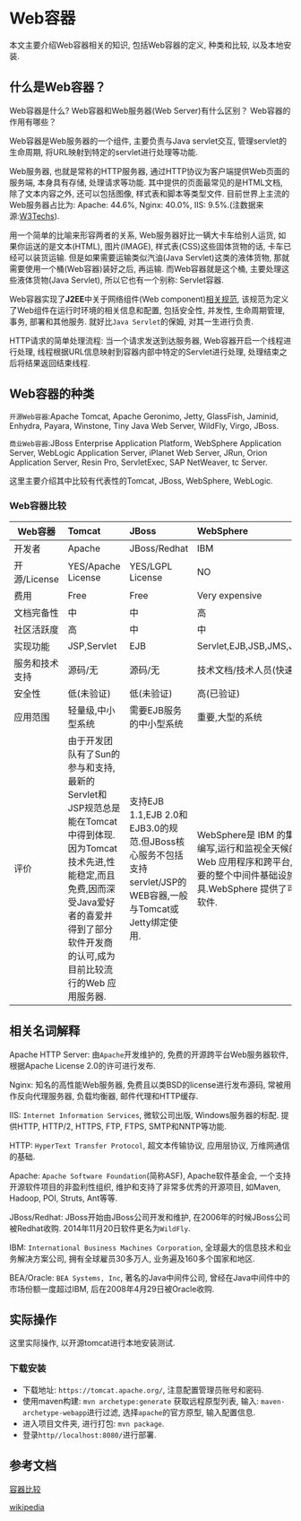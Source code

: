 # Web容器

本文主要介绍Web容器相关的知识, 包括Web容器的定义, 种类和比较, 以及本地安装.

## 什么是Web容器？

Web容器是什么? Web容器和Web服务器(Web Server)有什么区别？ Web容器的作用有哪些？

Web容器是Web服务器的一个组件, 主要负责与Java servlet交互, 管理servlet的生命周期, 将URL映射到特定的servlet进行处理等功能.

Web服务器, 也就是常称的HTTP服务器, 通过HTTP协议为客户端提供Web页面的服务端, 本身具有存储, 处理请求等功能. 其中提供的页面最常见的是HTML文档, 除了文本内容之外, 还可以包括图像, 样式表和脚本等类型文件. 目前世界上主流的Web服务器占比为: Apache: 44.6%, Nginx: 40.0%, IIS: 9.5%.(注数据来源:[W3Techs](https://w3techs.com/technologies/overview/web_server/all)).

用一个简单的比喻来形容两者的关系, Web服务器好比一辆大卡车给别人运货, 如果你运送的是文本(HTML), 图片(IMAGE), 样式表(CSS)这些固体货物的话, 卡车已经可以装货运输. 但是如果需要运输类似汽油(Java Servlet)这类的液体货物, 那就需要使用一个桶(Web容器)装好之后, 再运输. 而Web容器就是这个桶, 主要处理这些液体货物(Java Servlet), 所以它也有一个别称: Servlet容器.

Web容器实现了**J2EE**中关于网络组件(Web component)[相关规范](https://en.wikipedia.org/wiki/Java_servlet), 该规范为定义了Web组件在运行时环境的相关信息和配置, 包括安全性, 并发性, 生命周期管理, 事务, 部署和其他服务. 就好比`Java Servlet`的保姆, 对其一生进行负责.

HTTP请求的简单处理流程: 当一个请求发送到达服务器, Web容器开启一个线程进行处理, 线程根据URL信息映射到容器内部中特定的Servlet进行处理, 处理结束之后将结果返回结束线程.

## Web容器的种类

`开源Web容器`:Apache Tomcat, Apache Geronimo, Jetty, GlassFish, Jaminid, Enhydra, Payara, Winstone, Tiny Java Web Server, WildFly, Virgo, JBoss.

`商业Web容器`:JBoss Enterprise Application Platform, WebSphere Application Server, WebLogic Application Server, iPlanet Web Server, JRun, Orion Application Server, Resin Pro, ServletExec, SAP NetWeaver, tc Server.

这里主要介绍其中比较有代表性的Tomcat, JBoss, WebSphere, WebLogic.

### Web容器比较

|   Web容器    | Tomcat                                                                                                                       | JBoss                                                                             | WebSphere                                                                                                                 | WebLogic                                                                                                                                                                     |
|------------|:-----------------------------------------------------------------------------------------------------------------------------|:----------------------------------------------------------------------------------|:--------------------------------------------------------------------------------------------------------------------------|:-----------------------------------------------------------------------------------------------------------------------------------------------------------------------------|
| 开发者        | Apache                                                                                                                       | JBoss/Redhat                                                                      | IBM                                                                                                                       | BEA/Oracle                                                                                                                                                                   |
| 开源/License | YES/Apache License                                                                                                           | YES/LGPL License                                                                  | NO                                                                                                                        | NO                                                                                                                                                                           |
| 费用         | Free                                                                                                                         | Free                                                                              | Very expensive                                                                                                            | expensive                                                                                                                                                                    |
| 文档完备性      | 中                                                                                                                            | 中                                                                                 | 高                                                                                                                         | 高                                                                                                                                                                            |
| 社区活跃度      | 高                                                                                                                            | 中                                                                                 | 中                                                                                                                         | 中                                                                                                                                                                            |
| 实现功能       | JSP,Servlet                                                                                                                  | EJB                                                                               | Servlet,EJB,JSB,JMS,JDBC,XML,WML(ALL)                                                                                     | Servlet,EJB,JSB,JMS,JDBC,XML,WML(ALL)                                                                                                                                        |
| 服务和技术支持    | 源码/无                                                                                                                         | 源码/无                                                                              | 技术文档/技术人员(快速/收费)                                                                                                          | 技术文档/技术人员(快速/收费)                                                                                                                                                             |
| 安全性        | 低(未验证)                                                                                                                       | 低(未验证)                                                                            | 高(已验证)                                                                                                                    | 高(已验证)                                                                                                                                                                       |
| 应用范围       | 轻量级,中小型系统                                                                                                                    | 需要EJB服务的中小型系统                                                                     | 重要,大型的系统                                                                                                                  | 重要,大型的系统                                                                                                                                                                     |
| 评价         | 由于开发团队有了Sun的参与和支持,最新的Servlet和JSP规范总是能在Tomcat 中得到体现. 因为Tomcat 技术先进,性能稳定,而且免费,因而深受Java爱好者的喜爱并得到了部分软件开发商的认可,成为目前比较流行的Web 应用服务器. | 支持EJB 1.1,EJB 2.0和EJB3.0的规范.但JBoss核心服务不包括支持servlet/JSP的WEB容器,一般与Tomcat或Jetty绑定使用. | WebSphere是 IBM 的集成软件平台.它包含了编写,运行和监视全天候的工业强度的随需应变 Web 应用程序和跨平台,跨产品解决方案所需要的整个中间件基础设施,如服务器,服务和工具.WebSphere 提供了可靠,灵活和健壮的集成软件. | WebLogic是美国bea公司出品的一个application server确切的说是一个基于j2ee架构的中间件.BEA WebLogic是用于开发,集成,部署和管理大型分布式Web应用,网络应用和数据库应用的Java应用服务器.将Java的动态功能和Java Enterprise标准的安全性引入大型网络应用的开发,集成,部署和管理之中. |

## 相关名词解释

Apache HTTP Server: 由`Apache`开发维护的, 免费的开源跨平台Web服务器软件, 根据Apache License 2.0的许可进行发布.

Nginx: 知名的高性能Web服务器, 免费且以类BSD的license进行发布源码, 常被用作反向代理服务器, 负载均衡器, 邮件代理和HTTP缓存.

IIS: `Internet Information Services`, 微软公司出版, Windows服务器的标配. 提供HTTP, HTTP/2, HTTPS, FTP, FTPS, SMTP和NNTP等功能.

HTTP: `HyperText Transfer Protocol`, 超文本传输协议, 应用层协议, 万维网通信的基础.

Apache: `Apache Software Foundation`(简称ASF), Apache软件基金会, 一个支持开源软件项目的非盈利性组织, 维护和支持了非常多优秀的开源项目, 如Maven, Hadoop, POI, Struts, Ant等等.

JBoss/Redhat: JBoss开始由JBoss公司开发和维护, 在2006年的时候JBoss公司被Redhat收购. 2014年11月20日软件更名为`WildFly`.

IBM: `International Business Machines Corporation`, 全球最大的信息技术和业务解决方案公司, 拥有全球雇员30多万人, 业务遍及160多个国家和地区.

BEA/Oracle: `BEA Systems, Inc`, 著名的Java中间件公司, 曾经在Java中间件中的市场份额一度超过IBM, 后在2008年4月29日被Oracle收购.

## 实际操作

这里实际操作, 以开源tomcat进行本地安装测试.

### 下载安装

+ 下载地址: `https://tomcat.apache.org/`, 注意配置管理员账号和密码.
+ 使用maven构建: `mvn archetype:generate` 获取远程原型列表, 输入: `maven-archetype-webapp`进行过滤, 选择`apache`的官方原型, 输入配置信息.
+ 进入项目文件夹, 进行打包: `mvn package`.
+ 登录`http//localhost:8080/`进行部署.

## 参考文档

[容器比较](http://www.cnblogs.com/kaleidoscope/p/9668646.html)

[wikipedia](https://en.wikipedia.org/wiki/Web_container)
